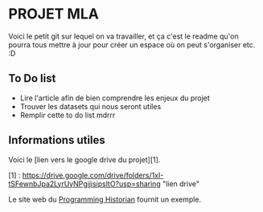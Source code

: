 PROJET MLA
===

Voici le petit git sur lequel on va travailler, et ça c'est le readme qu'on pourra tous mettre à jour pour créer un espace où on peut s'organiser etc. :D

## To Do list

- Lire l'article afin de bien comprendre les enjeux du projet
- Trouver les datasets qui nous seront utiles
- Remplir cette to do list mdrrr

## Informations utiles

Voici le [lien vers le google drive du projet][1].

[1] : https://drive.google.com/drive/folders/1xI-tSFewnbJpa2LyrUyNPgijisipsltO?usp=sharing "lien drive"


Le site web du [Programming Historian][2] fournit un exemple.



[2]: http://programminghistorian.org/ "The Programming Historian"
